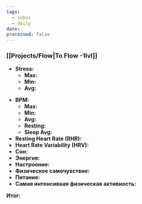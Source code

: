 ```yaml
---
tags:
  - inbox
  - daily
date:
processed: false
---
```


### [[Projects/Flow|To Flow -1lvl]]

* **Stress:** 
	- **Max:**
	- **Min:**
	- **Avg:**
- **BPM:**
	- **Max:**
	- **Min:**
	- **Avg:**
	- **Resting:**
	- **Sleep Avg:**
- **Resting Heart Rate (RHR):**
- **Heart Rate Variability (HRV):** 
- **Сон:**
- **Энергия:**
- **Настроение:**
- **Физическое самочувствие:**
- **Питание:**
- **Самая интенсивная физическая активность:**

**Итог:**
